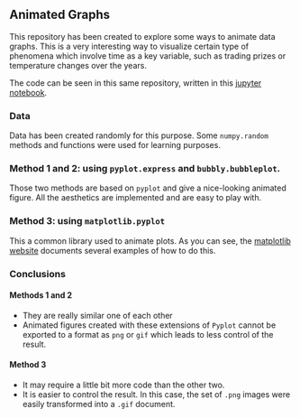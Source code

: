## Animated Graphs

This repository has been created to explore some ways to animate data graphs. This is a very interesting way to visualize certain type of phenomena which involve time as a key variable, such as trading prizes or temperature changes over the years.

The code can be seen in this same repository, written in this [jupyter notebook](https://github.com/carlosdavila91/animating_graphs/blob/master/Animating%20a%20Scatter%20Plot.ipynb).

### Data

Data has been created randomly for this purpose. Some `numpy.random` methods and functions were used for learning purposes.

### Method 1 and 2: using `pyplot.express` and `bubbly.bubbleplot`.

Those two methods are based on `pyplot` and give a nice-looking animated figure. All the aesthetics are implemented and are easy to play with.

### Method 3: using `matplotlib.pyplot`

This a common library used to animate plots. As you can see, the [matplotlib website](https://matplotlib.org/api/animation_api.html#examples) documents several examples of how to do this.

### Conclusions

#### Methods 1 and 2
* They are really similar one of each other
* Animated figures created with these extensions of `Pyplot` cannot be exported to a format as `png` or `gif` which leads to less control of the result.

#### Method 3
* It may require a little bit more code than the other two.
* It is easier to control the result. In this case, the set of `.png` images were easily transformed into a `.gif` document.
